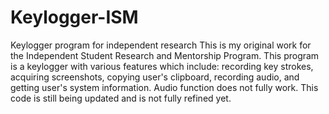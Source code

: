 # Keylogger-ISM
Keylogger program for independent research
This is my original work for the Independent Student Research and Mentorship Program. 
This program is a keylogger with various features which include: recording key strokes, acquiring screenshots, copying user's clipboard, recording audio, and getting user's system information.
Audio function does not fully work.
This code is still being updated and is not fully refined yet.
